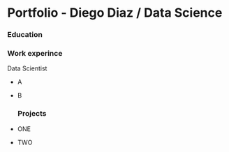 # Portfolio - Diego Diaz / Data Science

### Education


### Work experince
Data Scientist 
- A
- B

  ### Projects
- ONE
- TWO
  
